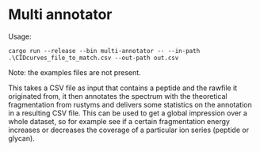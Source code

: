 # Multi annotator

Usage:
```
cargo run --release --bin multi-annotator -- --in-path .\CIDcurves_file_to_match.csv --out-path out.csv
```
Note: the examples files are not present.

This takes a CSV file as input that contains a peptide and the rawfile it originated from, it then annotates the spectrum with the theoretical fragmentation from rustyms and delivers some statistics on the annotation in a resulting CSV file. This can be used to get a global impression over a whole dataset, so for example see if a certain fragmentation energy increases or decreases the coverage of a particular ion series (peptide or glycan).